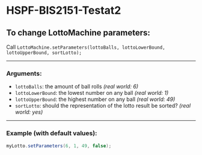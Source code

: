# HSPF-BIS2151-Testat2

## To change LottoMachine parameters:


Call 
`LottoMachine.setParameters(lottoBalls, lottoLowerBound, lottoUpperBound, sortLotto);`

---
### Arguments:

- `lottoBalls`: the amount of ball rolls *(real world: 6)*
- `lottoLowerBound`: the lowest number on any ball *(real world: 1)*
- `lottoUpperBound`: the highest number on any ball *(real world: 49)*
- `sortLotto`: should the representation of the lotto result be sorted? *(real world: yes)*

---
### Example (with default values):
```java 
myLotto.setParameters(6, 1, 49, false);
```